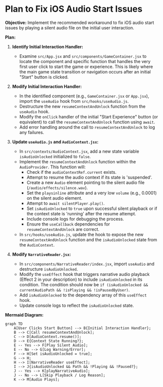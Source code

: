 # Plan to Fix iOS Audio Start Issues

**Objective:** Implement the recommended workaround to fix iOS audio start issues by playing a silent audio file on the initial user interaction.

**Plan:**

1.  **Identify Initial Interaction Handler:**
    *   Examine `src/App.jsx` and `src/components/GameContainer.jsx` to locate the component and specific function that handles the very first user click to start the game or experience. This is likely where the main game state transition or navigation occurs after an initial "Start" button is clicked.

2.  **Modify Initial Interaction Handler:**
    *   In the identified component (e.g., `GameContainer.jsx` or `App.jsx`), import the `useAudio` hook from `src/hooks/useAudio.js`.
    *   Destructure the new `resumeContextAndUnlock` function from the `useAudio` hook.
    *   Modify the `onClick` handler of the initial "Start Experience" button (or equivalent) to call the `resumeContextAndUnlock` function using `await`.
    *   Add error handling around the call to `resumeContextAndUnlock` to log any failures.

3.  **Update `useAudio.js` and `AudioContext.jsx`:**
    *   In `src/contexts/AudioContext.jsx`, add a new state variable `isAudioUnlocked` initialized to `false`.
    *   Implement the `resumeContextAndUnlock` function within the `AudioProvider`. This function will:
        *   Check if the `audioContextRef.current` exists.
        *   Attempt to resume the audio context if its state is 'suspended'.
        *   Create a new `Audio` element pointing to the silent audio file (`/audio/effects/silence.wav`).
        *   Set the `playsinline` attribute and a very low `volume` (e.g., 0.0001) on the silent audio element.
        *   Attempt to `await silentPlayer.play()`.
        *   Set `isAudioUnlocked` to `true` upon successful silent playback or if the context state is 'running' after the resume attempt.
        *   Include console logs for debugging the process.
        *   Ensure the `useCallback` dependencies for `resumeContextAndUnlock` are correct.
    *   In `src/hooks/useAudio.js`, update the hook to expose the new `resumeContextAndUnlock` function and the `isAudioUnlocked` state from the `AudioContext`.

4.  **Modify `NarrativeReader.jsx`:**
    *   In `src/components/NarrativeReader/index.jsx`, import `useAudio` and destructure `isAudioUnlocked`.
    *   Modify the `useEffect` hook that triggers narrative audio playback (Effect 2 in your description) to include `isAudioUnlocked` in its condition. The condition should now be `if (isAudioUnlocked && currentAudioPath && !isPlaying && !isPausedByUser)`.
    *   Add `isAudioUnlocked` to the dependency array of this `useEffect` hook.
    *   Update console logs to reflect the `isAudioUnlocked` state.

**Mermaid Diagram:**

```mermaid
graph TD
    A[User Clicks Start Button] --> B{Initial Interaction Handler};
    B --> C[Call resumeContextAndUnlock];
    C --> D[AudioContext.resume()];
    D --> E{Context State Running?};
    E -- Yes --> F[Play Silent Audio];
    E -- No --> G[Log Warning/Error];
    F --> H[Set isAudioUnlocked = true];
    G --> H;
    H --> I[NarrativeReader useEffect];
    I --> J{isAudioUnlocked && Path && !Playing && !Paused?};
    J -- Yes --> K[playNarrativeAudio];
    J -- No --> L[Skip Playback / Log Reason];
    K --> M[Audio Plays];